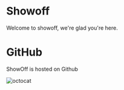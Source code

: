 # Showoff

Welcome to showoff, we're glad you're here.

# GitHub

ShowOff is hosted on Github

![octocat](one/octocat.png)